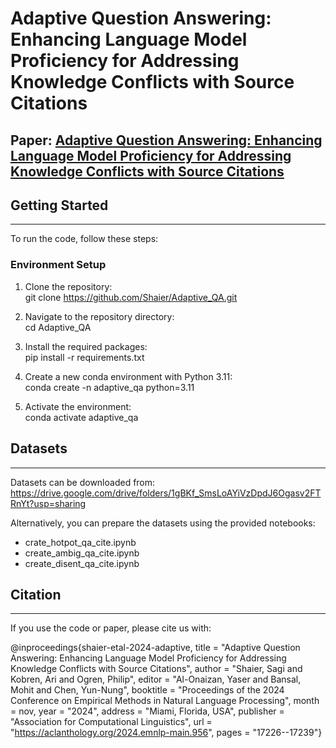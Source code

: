 # Adaptive Question Answering: Enhancing Language Model Proficiency for Addressing Knowledge Conflicts with Source Citations 
## Paper: [Adaptive Question Answering: Enhancing Language Model Proficiency for Addressing Knowledge Conflicts with Source Citations](https://aclanthology.org/2024.emnlp-main.956/)

## Getting Started 
--------------- 
To run the code, follow these steps:


### Environment Setup 
1. Clone the repository:  
git clone https://github.com/Shaier/Adaptive_QA.git 

2. Navigate to the repository directory:  
cd Adaptive_QA 

3. Install the required packages:  
pip install -r requirements.txt 

4. Create a new conda environment with Python 3.11:  
conda create -n adaptive_qa python=3.11 

5. Activate the environment:  
conda activate adaptive_qa 


## Datasets 
------------ 
Datasets can be downloaded from: https://drive.google.com/drive/folders/1gBKf_SmsLoAYiVzDpdJ6Ogasv2FTRnYt?usp=sharing


Alternatively, you can prepare the datasets using the provided notebooks: 
* crate_hotpot_qa_cite.ipynb 
* create_ambig_qa_cite.ipynb 
* create_disent_qa_cite.ipynb

## Citation 
------------ 
If you use the code or paper, please cite us with: 

@inproceedings{shaier-etal-2024-adaptive,
    title = "Adaptive Question Answering: Enhancing Language Model Proficiency for Addressing Knowledge Conflicts with Source Citations",
    author = "Shaier, Sagi  and
      Kobren, Ari  and
      Ogren, Philip",
    editor = "Al-Onaizan, Yaser  and
      Bansal, Mohit  and
      Chen, Yun-Nung",
    booktitle = "Proceedings of the 2024 Conference on Empirical Methods in Natural Language Processing",
    month = nov,
    year = "2024",
    address = "Miami, Florida, USA",
    publisher = "Association for Computational Linguistics",
    url = "https://aclanthology.org/2024.emnlp-main.956",
    pages = "17226--17239"}
